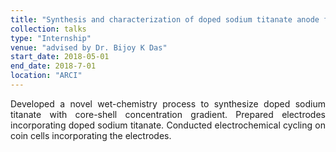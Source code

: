 ```yaml
---
title: "Synthesis and characterization of doped sodium titanate anode for sodium-ion batteries"
collection: talks
type: "Internship"
venue: "advised by Dr. Bijoy K Das"
start_date: 2018-05-01
end_date: 2018-7-01
location: "ARCI"
---
```

<div style="text-align: justify"> 
Developed a novel wet-chemistry process to synthesize doped sodium titanate with core-shell concentration gradient. Prepared electrodes incorporating doped sodium titanate. Conducted electrochemical cycling on coin cells incorporating the electrodes.
</div>
